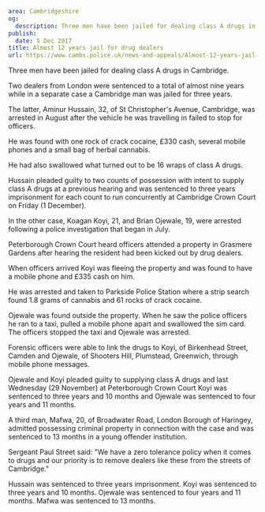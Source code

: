 ```yaml
area: Cambridgeshire
og:
  description: Three men have been jailed for dealing class A drugs in Cambridge.
publish:
  date: 5 Dec 2017
title: Almost 12 years jail for drug dealers
url: https://www.cambs.police.uk/news-and-appeals/Almost-12-years-jail-for-drug-dealers
```

Three men have been jailed for dealing class A drugs in Cambridge.

Two dealers from London were sentenced to a total of almost nine years while in a separate case a Cambridge man was jailed for three years.

The latter, Aminur Hussain, 32, of St Christopher's Avenue, Cambridge, was arrested in August after the vehicle he was travelling in failed to stop for officers.

He was found with one rock of crack cocaine, £330 cash, several mobile phones and a small bag of herbal cannabis.

He had also swallowed what turned out to be 16 wraps of class A drugs.

Hussain pleaded guilty to two counts of possession with intent to supply class A drugs at a previous hearing and was sentenced to three years imprisonment for each count to run concurrently at Cambridge Crown Court on Friday (1 December).

In the other case, Koagan Koyi, 21, and Brian Ojewale, 19, were arrested following a police investigation that began in July.

Peterborough Crown Court heard officers attended a property in Grasmere Gardens after hearing the resident had been kicked out by drug dealers.

When officers arrived Koyi was fleeing the property and was found to have a mobile phone and £335 cash on him.

He was arrested and taken to Parkside Police Station where a strip search found 1.8 grams of cannabis and 61 rocks of crack cocaine.

Ojewale was found outside the property. When he saw the police officers he ran to a taxi, pulled a mobile phone apart and swallowed the sim card. The officers stopped the taxi and Ojewale was arrested.

Forensic officers were able to link the drugs to Koyi, of Birkenhead Street, Camden and Ojewale, of Shooters Hill, Plumstead, Greenwich, through mobile phone messages.

Ojewale and Koyi pleaded guilty to supplying class A drugs and last Wednesday (29 November) at Peterborough Crown Court Koyi was sentenced to three years and 10 months and Ojewale was sentenced to four years and 11 months.

A third man, Mafwa, 20, of Broadwater Road, London Borough of Haringey, admitted possessing criminal property in connection with the case and was sentenced to 13 months in a young offender institution.

Sergeant Paul Street said: "We have a zero tolerance policy when it comes to drugs and our priority is to remove dealers like these from the streets of Cambridge."

Hussain was sentenced to three years imprisonment. Koyi was sentenced to three years and 10 months. Ojewale was sentenced to four years and 11 months. Mafwa was sentenced to 13 months.
